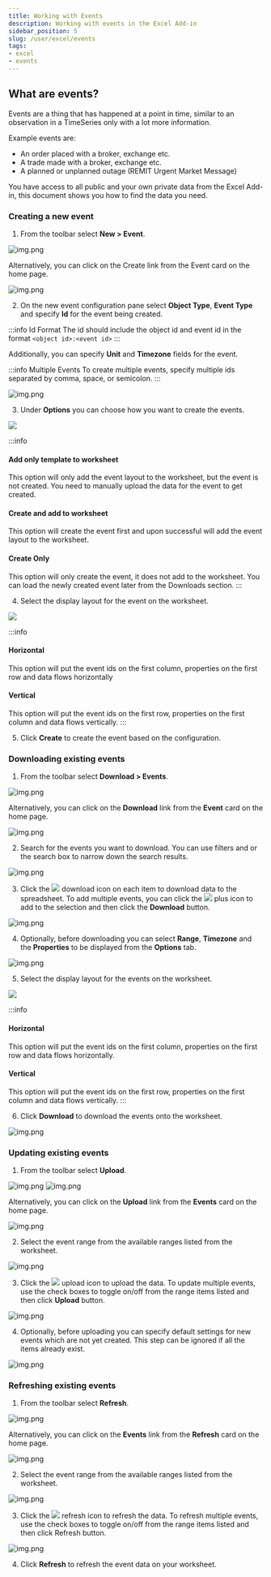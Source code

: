 ```yaml
---
title: Working with Events
description: Working with events in the Excel Add-in
sidebar_position: 5
slug: /user/excel/events
tags:
- excel
- events
---
```


## What are events?

Events are a thing that has happened at a point in time, similar to an observation in a TimeSeries only with a lot more information.

Example events are:
* An order placed with a broker, exchange etc.
* A trade made with a broker, exchange etc.
* A planned or unplanned outage (REMIT Urgent Market Message)

You have access to all public and your own private data from the Excel Add-in, this document shows you how to find the data you need.

### Creating a new event
1.	From the toolbar select **New > Event**. 
      
![img.png](event-create1.png)

Alternatively, you can click on the Create link from the Event card on the home page. 

![img.png](event-create2.png)

2.	On the new event configuration pane select **Object Type**, **Event Type** and specify **Id** for the event being created. 

:::info Id Format
The id should include the object id and event id in the format ```<object id>:<event id>```
:::

Additionally, you can specify **Unit** and **Timezone** fields for the event.

:::info Multiple Events
To create multiple events, specify multiple ids separated by comma, space, or semicolon.
:::

![img.png](event-create3.png)

3.	Under **Options** you can choose how you want to create the events.

![](create-timeseries4.png)

:::info
#### Add only template to worksheet
This option will only add the event layout to the worksheet, but the event is not created.
You need to manually upload the data for the event to get created.

#### Create and add to worksheet
This option will create the event first and upon successful will add the event layout to the worksheet.

#### Create Only
This option will only create the event, it does not add to the worksheet.
You can load the newly created event later from the Downloads section.
:::

4.	Select the display layout for the event on the worksheet.

![](display-layout.png)

:::info
#### Horizontal
This option will put the event ids on the first column, properties on the first row and data flows horizontally

#### Vertical
This option will put the event ids on the first row, properties on the first column and data flows vertically.
:::

5.	Click **Create** to create the event based on the configuration.

### Downloading existing events
1.	From the toolbar select **Download > Events**. 
      
![img.png](event-download1.png)

Alternatively, you can click on the **Download** link from the **Event** card on the home page. 

![img.png](event-download2.png)

2.	Search for the events you want to download. You can use filters and or the search box to narrow down the search results.

![img.png](event-download3.png)

3.	Click the ![](icon-download2.png)  download icon on each item to download data to the spreadsheet. To add multiple events, you can click the  ![](icon-plus.png) plus icon to add to the selection and then click the **Download** button.

![img.png](event-download4.png)

4.	Optionally, before downloading you can select **Range**, **Timezone** and the **Properties** to be displayed from the **Options** tab.

![img.png](event-download5.png)

5.	Select the display layout for the events on the worksheet.

![](display-layout.png)

:::info
#### Horizontal
This option will put the event ids on the first column, properties on the first row and data flows horizontally.

#### Vertical
This option will put the event ids on the first row, properties on the first column and data flows vertically.
:::

6.	Click **Download** to download the events onto the worksheet.

![img.png](event-download6.png)

### Updating existing events
1.	From the toolbar select **Upload**. 
      
![img.png](event-update1.png)
![img.png](event-update2.png)

Alternatively, you can click on the **Upload** link from the **Events** card on the home page.

![img.png](event-update3.png)

2.	Select the event range from the available ranges listed from the worksheet.

![img.png](event-update4.png)

3.	Click the ![](icon-upload2.png) upload icon to upload the data. 
      To update multiple events, use the check boxes to toggle on/off from the range items listed and then click **Upload** button.
      
![img.png](event-update5.png)

4.	Optionally, before uploading you can specify default settings for new events which are not yet created. This step can be ignored if all the items already exist.

![img.png](event-update6.png)

### Refreshing existing events

1.	From the toolbar select **Refresh**. 
      
![img.png](event-refresh1.png)

Alternatively, you can click on the **Events** link from the **Refresh** card on the home page.

![img.png](event-refresh2.png)

2.	Select the event range from the available ranges listed from the worksheet.

![img.png](event-refresh3.png)

3.	Click the ![](icon-refresh2.png)  refresh icon to refresh the data. 
      To refresh multiple events, use the check boxes to toggle on/off from the range items listed and then click Refresh button.
      
![img.png](event-refresh4.png)

4.	Click **Refresh** to refresh the event data on your worksheet.
